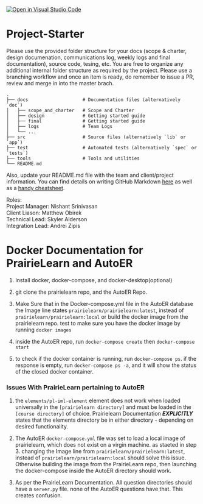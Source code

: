 [![Open in Visual Studio Code](https://classroom.github.com/assets/open-in-vscode-718a45dd9cf7e7f842a935f5ebbe5719a5e09af4491e668f4dbf3b35d5cca122.svg)](https://classroom.github.com/online_ide?assignment_repo_id=11208034&assignment_repo_type=AssignmentRepo)
# Project-Starter

Please use the provided folder structure for your docs (scope & charter, design documenation, communications log, weekly logs and final documentation), source code, tesing, etc.    You are free to organize any additional internal folder structure as required by the project.  Please use a branching workflow and once an item is ready, do remember to issue a PR, review and merge in into the master brach.
```
.
├── docs                    # Documentation files (alternatively `doc`)
│   ├── scope_and_charter   # Scope and Charter
│   ├── design              # Getting started guide
│   ├── final               # Getting started guide
│   ├── logs                # Team Logs
│   └── ...          
├── src                     # Source files (alternatively `lib` or `app`)
├── test                    # Automated tests (alternatively `spec` or `tests`)
├── tools                   # Tools and utilities
└── README.md
```
Also, update your README.md file with the team and client/project information.  You can find details on writing GitHub Markdown [here](https://docs.github.com/en/get-started/writing-on-github/getting-started-with-writing-and-formatting-on-github/basic-writing-and-formatting-syntax) as well as a [handy cheatsheet](https://enterprise.github.com/downloads/en/markdown-cheatsheet.pdf).   


Roles:  
Project Manager:    Nishant Srinivasan  
Client Liason:      Matthew Obirek  
Technical Lead:     Skyler Alderson  
Integration Lead:   Andrei Zipis  

# Docker Documentation for PrairieLearn and AutoER
1. Install docker, docker-compose, and docker-desktop(optional)

2. git clone the prairielearn repo, and the AutoER Repo.

3. Make Sure that in the Docker-compose.yml file in the AutoER database the Image line states `prairielearn/prairielearn:latest`, instead of `prairielearn/prairielearn:local`
or
build the docker image from the prairielearn repo.
test to make sure you have the docker image by running `docker images`

4. inside the AutoER repo, run `docker-compose create`
then `docker-compose start`

5. to check if the docker container is running, run `docker-compose ps`. if the response is empty, run `docker-compose ps -a`, and it will show the status of the closed docker container.


### Issues With PrairieLearn pertaining to AutoER

1. the `elements/pl-iml-element` element does not work when loaded universally in the `[prairielearn directory]` and must be loaded in the `[course directory]` of choice. Prairielearn Documentation ***EXPLICITLY*** states that the elements directory be in either directory - depending on desired functionality.

2. The AutoER `docker-compose.yml` file was set to load a local image of prairielearn, which does not exist on a virgin machine. as staeted in step 3. changing the Image line from `prairielearn/prairielearn:latest`, instead of `prairielearn/prairielearn:local` should solve this issue. Otherwise building the image from the PrairieLearn repo, then launching the docker-compose inside the AutoER directory should work.

3. As per the PrairieLearn Documentation. All question directories should have a `server.py` file. none of the AutoER questions have that. This creates confusion.
